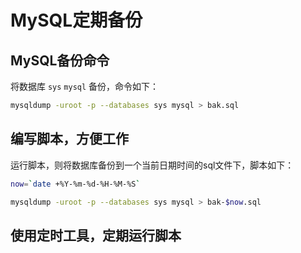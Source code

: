 # MySQL定期备份

## MySQL备份命令

将数据库 `sys` `mysql` 备份，命令如下：


```bash
mysqldump -uroot -p --databases sys mysql > bak.sql
```

## 编写脚本，方便工作

运行脚本，则将数据库备份到一个当前日期时间的sql文件下，脚本如下：

```bash
now=`date +%Y-%m-%d-%H-%M-%S`

mysqldump -uroot -p --databases sys mysql > bak-$now.sql
```

## 使用定时工具，定期运行脚本

<Todo />
